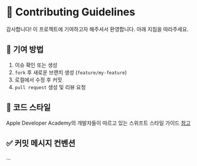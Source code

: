 # 🤝 Contributing Guidelines

감사합니다! 이 프로젝트에 기여하고자 해주셔서 환영합니다. 아래 지침을 따라주세요.

## 📌 기여 방법

1. 이슈 확인 또는 생성
2. `fork` 후 새로운 브랜치 생성 (`feature/my-feature`)
3. 로컬에서 수정 후 커밋
4. `pull request` 생성 및 리뷰 요청

## 🧼 코드 스타일
Apple Developer Academy의 개발자들이 따르고 있는 스위프트 스타일 가이드 [참고](https://github.com/DeveloperAcademy-POSTECH/swift-style-guide)

## ✅ 커밋 메시지 컨벤션

...